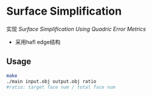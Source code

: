 # Surface Simplification

实现 *Surface Simplification Using Quadric Error Metrics*

* 采用hafl edge结构

## Usage

```bash
make
./main input.obj output.obj ratio
#ratio: target face num / total face num
```



